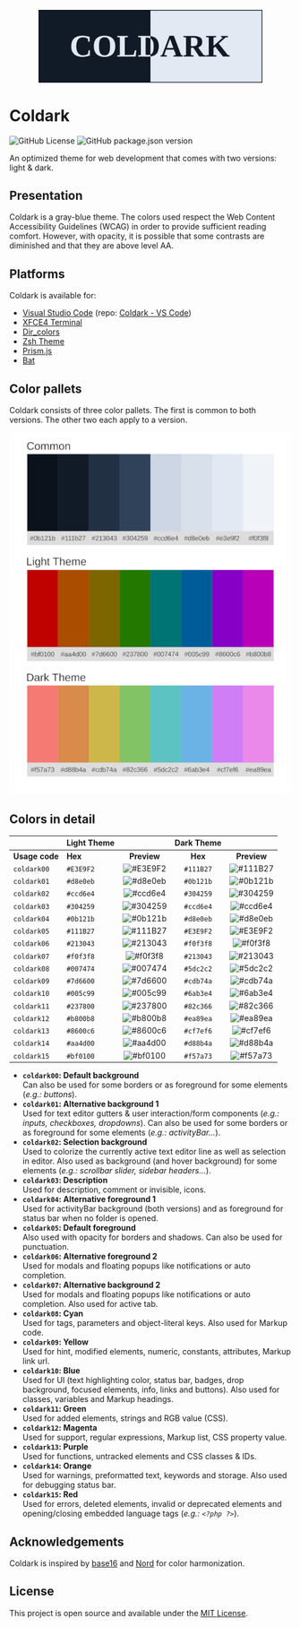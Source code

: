 <p align="center">
    <img src="assets/coldark-banner.png" alt="Coldark Banner" width="400" />
</p>

# Coldark

![GitHub License](https://img.shields.io/github/license/ArmandPhilippot/coldark?colorA=111B27&color=d8e0eb&logo=Github&logoColor=E3E9F2&style=for-the-badge) ![GitHub package.json version](https://img.shields.io/github/package-json/v/ArmandPhilippot/coldark?colorA=111B27&color=d8e0eb&logo=Github&logoColor=E3E9F2&style=for-the-badge)

An optimized theme for web development that comes with two versions: light & dark.

## Presentation

Coldark is a gray-blue theme. The colors used respect the Web Content Accessibility Guidelines (WCAG) in order to provide sufficient reading comfort. However, with opacity, it is possible that some contrasts are diminished and that they are above level AA.

## Platforms

Coldark is available for:

- [Visual Studio Code](https://marketplace.visualstudio.com/items?itemName=armandphilippot.coldark) (repo: [Coldark - VS Code](https://github.com/ArmandPhilippot/coldark-vscode/))
- [XFCE4 Terminal](https://github.com/ArmandPhilippot/coldark-xfce4-terminal)
- [Dir_colors](https://github.com/ArmandPhilippot/coldark-dircolors)
- [Zsh Theme](https://github.com/ArmandPhilippot/coldark-zsh-theme)
- [Prism.js](https://github.com/ArmandPhilippot/coldark-prism)
- [Bat](https://github.com/ArmandPhilippot/coldark-bat)

## Color pallets

Coldark consists of three color pallets. The first is common to both versions. The other two each apply to a version.

![Coldark Palette Colors](./assets/coldark-colors-palette.png)

## Colors in detail

|                | Light Theme |                                                          | Dark Theme |                                                          |
| -------------- | ----------- | :------------------------------------------------------: | :--------: | :------------------------------------------------------: |
| **Usage code** | **Hex**     |                       **Preview**                        |  **Hex**   |                       **Preview**                        |
| `coldark00`    | `#E3E9F2`   | ![#E3E9F2](https://placehold.it/20/E3E9F2/000000?text=+) | `#111B27`  | ![#111B27](https://placehold.it/20/111B27/000000?text=+) |
| `coldark01`    | `#d8e0eb`   | ![#d8e0eb](https://placehold.it/20/d8e0eb/000000?text=+) | `#0b121b`  | ![#0b121b](https://placehold.it/20/0b121b/000000?text=+) |
| `coldark02`    | `#ccd6e4`   | ![#ccd6e4](https://placehold.it/20/ccd6e4/000000?text=+) | `#304259`  | ![#304259](https://placehold.it/20/304259/000000?text=+) |
| `coldark03`    | `#304259`   | ![#304259](https://placehold.it/20/304259/000000?text=+) | `#ccd6e4`  | ![#ccd6e4](https://placehold.it/20/ccd6e4/000000?text=+) |
| `coldark04`    | `#0b121b`   | ![#0b121b](https://placehold.it/20/0b121b/000000?text=+) | `#d8e0eb`  | ![#d8e0eb](https://placehold.it/20/d8e0eb/000000?text=+) |
| `coldark05`    | `#111B27`   | ![#111B27](https://placehold.it/20/111B27/000000?text=+) | `#E3E9F2`  | ![#E3E9F2](https://placehold.it/20/E3E9F2/000000?text=+) |
| `coldark06`    | `#213043`   | ![#213043](https://placehold.it/20/213043/000000?text=+) | `#f0f3f8`  | ![#f0f3f8](https://placehold.it/20/f0f3f8/000000?text=+) |
| `coldark07`    | `#f0f3f8`   | ![#f0f3f8](https://placehold.it/20/f0f3f8/000000?text=+) | `#213043`  | ![#213043](https://placehold.it/20/213043/000000?text=+) |
| `coldark08`    | `#007474`   | ![#007474](https://placehold.it/20/007474/000000?text=+) | `#5dc2c2`  | ![#5dc2c2](https://placehold.it/20/5dc2c2/000000?text=+) |
| `coldark09`    | `#7d6600`   | ![#7d6600](https://placehold.it/20/7d6600/000000?text=+) | `#cdb74a`  | ![#cdb74a](https://placehold.it/20/cdb74a/000000?text=+) |
| `coldark10`    | `#005c99`   | ![#005c99](https://placehold.it/20/005c99/000000?text=+) | `#6ab3e4`  | ![#6ab3e4](https://placehold.it/20/6ab3e4/000000?text=+) |
| `coldark11`    | `#237800`   | ![#237800](https://placehold.it/20/237800/000000?text=+) | `#82c366`  | ![#82c366](https://placehold.it/20/82c366/000000?text=+) |
| `coldark12`    | `#b800b8`   | ![#b800b8](https://placehold.it/20/b800b8/000000?text=+) | `#ea89ea`  | ![#ea89ea](https://placehold.it/20/ea89ea/000000?text=+) |
| `coldark13`    | `#8600c6`   | ![#8600c6](https://placehold.it/20/8600c6/000000?text=+) | `#cf7ef6`  | ![#cf7ef6](https://placehold.it/20/cf7ef6/000000?text=+) |
| `coldark14`    | `#aa4d00`   | ![#aa4d00](https://placehold.it/20/aa4d00/000000?text=+) | `#d88b4a`  | ![#d88b4a](https://placehold.it/20/d88b4a/000000?text=+) |
| `coldark15`    | `#bf0100`   | ![#bf0100](https://placehold.it/20/bf0100/000000?text=+) | `#f57a73`  | ![#f57a73](https://placehold.it/20/f57a73/000000?text=+) |

- **`coldark00`: Default background**  
  Can also be used for some borders or as foreground for some elements (_e.g.: buttons_).
- **`coldark01`: Alternative background 1**  
  Used for text editor gutters & user interaction/form components (_e.g.: inputs, checkboxes, dropdowns_). Can also be used for some borders or as foreground for some elements (_e.g.: activityBar..._).
- **`coldark02`: Selection background**  
  Used to colorize the currently active text editor line as well as selection in editor. Also used as background (and hover background) for some elements (_e.g.: scrollbar slider, sidebar headers..._).
- **`coldark03`: Description**  
  Used for description, comment or invisible, icons.
- **`coldark04`: Alternative foreground 1**  
  Used for activityBar background (both versions) and as foreground for status bar when no folder is opened.
- **`coldark05`: Default foreground**  
  Also used with opacity for borders and shadows. Can also be used for punctuation.
- **`coldark06`: Alternative foreground 2**  
  Used for modals and floating popups like notifications or auto completion.
- **`coldark07`: Alternative background 2**  
  Used for modals and floating popups like notifications or auto completion. Also used for active tab.
- **`coldark08`: Cyan**  
  Used for tags, parameters and object-literal keys. Also used for Markup code.
- **`coldark09`: Yellow**  
  Used for hint, modified elements, numeric, constants, attributes, Markup link url.
- **`coldark10`: Blue**  
  Used for UI (text highlighting color, status bar, badges, drop background, focused elements, info, links and buttons). Also used for classes, variables and Markup headings.
- **`coldark11`: Green**  
  Used for added elements, strings and RGB value (CSS).
- **`coldark12`: Magenta**  
  Used for support, regular expressions, Markup list, CSS property value.
- **`coldark13`: Purple**  
  Used for functions, untracked elements and CSS classes & IDs.
- **`coldark14`: Orange**  
  Used for warnings, preformatted text, keywords and storage. Also used for debugging status bar.
- **`coldark15`: Red**  
  Used for errors, deleted elements, invalid or deprecated elements and opening/closing embedded language tags (_e.g.: `<?php ?>`_).

## Acknowledgements

Coldark is inspired by [base16](https://github.com/chriskempson/base16) and [Nord](https://github.com/arcticicestudio/nord) for color harmonization.

## License

This project is open source and available under the [MIT License](https://github.com/ArmandPhilippot/coldark/blob/master/LICENSE).
